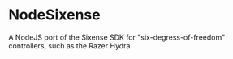 NodeSixense
===========

A NodeJS port of the Sixense SDK for "six-degress-of-freedom" controllers, such as the Razer Hydra
